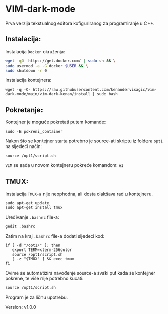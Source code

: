 # VIM-dark-mode
Prva verzija tekstualnog editora kofiguriranog za programiranje u C++.


## Instalacija:


Instalacija `Docker` okruženja:
```sh
wget -qO- https://get.docker.com/ | sudo sh && \
sudo usermod -a -G docker $USER && \
sudo shutdown -r 0
```
Instalacija kontejnera:
```
wget -q -O- https://raw.githubusercontent.com/kenandervisagic/vim-dark-mode/main/vim-dark-kenan/install | sudo bash
```
## Pokretanje:

Kontejner je moguće pokretati putem komande:
```
sudo -E pokreni_container
```

Nakon što se kontejner starta potrebno je source-ati skriptu iz foldera `opt1` na sljedeći način:
```
source /opt1/script.sh
```

`VIM` se sada u novom kontejneru pokreće komandom: `e1`

## TMUX:

Instalacija `TMUX-a` nije neophodna, ali dosta olakšava rad u kontejneru.

```
sudo apt-get update
sudo apt-get install tmux
```
Uređivanje `.bashrc` file-a:
```
gedit .bashrc
```
Zatim na kraj `.bashrc` file-a dodati sljedeci kod:

```shell
if [ -d "/opt1/" ]; then
   export TERM=xterm-256color
   source /opt1/script.sh
   [ -z "$TMUX" ] && exec tmux
fi
```
Ovime se automatizira navođenje source-a svaki put kada se kontejner pokrene, te više nije potrebno kucati:
```
source /opt1/script.sh
```



Program je za ličnu upotrebu. 

Version:
v1.0.0




